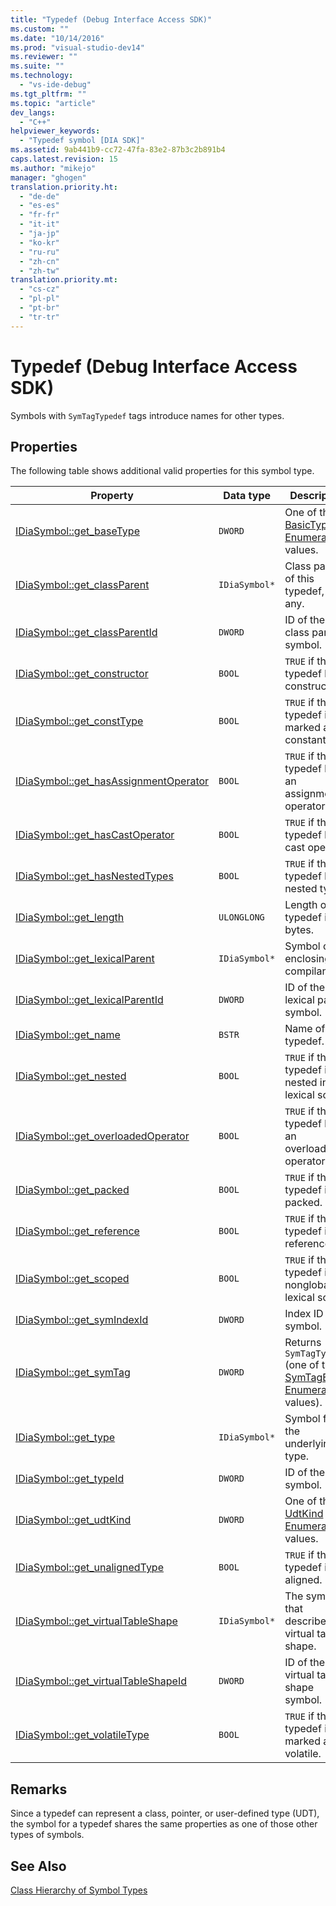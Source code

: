 ```yaml
---
title: "Typedef (Debug Interface Access SDK)"
ms.custom: ""
ms.date: "10/14/2016"
ms.prod: "visual-studio-dev14"
ms.reviewer: ""
ms.suite: ""
ms.technology: 
  - "vs-ide-debug"
ms.tgt_pltfrm: ""
ms.topic: "article"
dev_langs: 
  - "C++"
helpviewer_keywords: 
  - "Typedef symbol [DIA SDK]"
ms.assetid: 9ab441b9-cc72-47fa-83e2-87b3c2b891b4
caps.latest.revision: 15
ms.author: "mikejo"
manager: "ghogen"
translation.priority.ht: 
  - "de-de"
  - "es-es"
  - "fr-fr"
  - "it-it"
  - "ja-jp"
  - "ko-kr"
  - "ru-ru"
  - "zh-cn"
  - "zh-tw"
translation.priority.mt: 
  - "cs-cz"
  - "pl-pl"
  - "pt-br"
  - "tr-tr"
---
```

# Typedef (Debug Interface Access SDK)
Symbols with `SymTagTypedef` tags introduce names for other types.  
  
## Properties  
 The following table shows additional valid properties for this symbol type.  
  
|Property|Data type|Description|  
|--------------|---------------|-----------------|  
|[IDiaSymbol::get_baseType](../debugger/idiasymbol--get_basetype.md)|`DWORD`|One of the [BasicType Enumeration](../debugger/basictype.md) values.|  
|[IDiaSymbol::get_classParent](../debugger/idiasymbol--get_classparent.md)|`IDiaSymbol*`|Class parent of this typedef, if any.|  
|[IDiaSymbol::get_classParentId](../debugger/idiasymbol--get_classparentid.md)|`DWORD`|ID of the class parent symbol.|  
|[IDiaSymbol::get_constructor](../debugger/idiasymbol--get_constructor.md)|`BOOL`|`TRUE` if this typedef has a constructor.|  
|[IDiaSymbol::get_constType](../debugger/idiasymbol--get_consttype.md)|`BOOL`|`TRUE` if this typedef is marked as constant.|  
|[IDiaSymbol::get_hasAssignmentOperator](../debugger/idiasymbol--get_hasassignmentoperator.md)|`BOOL`|`TRUE` if this typedef has an assignment operator.|  
|[IDiaSymbol::get_hasCastOperator](../debugger/idiasymbol--get_hascastoperator.md)|`BOOL`|`TRUE` if this typedef has a cast operator.|  
|[IDiaSymbol::get_hasNestedTypes](../debugger/idiasymbol--get_hasnestedtypes.md)|`BOOL`|`TRUE` if this typedef has nested types.|  
|[IDiaSymbol::get_length](../debugger/idiasymbol--get_length.md)|`ULONGLONG`|Length of this typedef in bytes.|  
|[IDiaSymbol::get_lexicalParent](../debugger/idiasymbol--get_lexicalparent.md)|`IDiaSymbol*`|Symbol of the enclosing compiland.|  
|[IDiaSymbol::get_lexicalParentId](../debugger/idiasymbol--get_lexicalparentid.md)|`DWORD`|ID of the lexical parent symbol.|  
|[IDiaSymbol::get_name](../debugger/idiasymbol--get_name.md)|`BSTR`|Name of the typedef.|  
|[IDiaSymbol::get_nested](../debugger/idiasymbol--get_nested.md)|`BOOL`|`TRUE` if this typedef is nested in a lexical scope.|  
|[IDiaSymbol::get_overloadedOperator](../debugger/idiasymbol--get_overloadedoperator.md)|`BOOL`|`TRUE` if this typedef has an overloaded operator.|  
|[IDiaSymbol::get_packed](../debugger/idiasymbol--get_packed.md)|`BOOL`|`TRUE` if this typedef is packed.|  
|[IDiaSymbol::get_reference](../debugger/idiasymbol--get_reference.md)|`BOOL`|`TRUE` if this typedef is a reference.|  
|[IDiaSymbol::get_scoped](../debugger/idiasymbol--get_scoped.md)|`BOOL`|`TRUE` if this typedef is in a nonglobal lexical scope.|  
|[IDiaSymbol::get_symIndexId](../debugger/idiasymbol--get_symindexid.md)|`DWORD`|Index ID of symbol.|  
|[IDiaSymbol::get_symTag](../debugger/idiasymbol--get_symtag.md)|`DWORD`|Returns `SymTagTypedef` (one of the [SymTagEnum Enumeration](../debugger/symtagenum.md) values).|  
|[IDiaSymbol::get_type](../debugger/idiasymbol--get_type.md)|`IDiaSymbol*`|Symbol for the underlying type.|  
|[IDiaSymbol::get_typeId](../debugger/idiasymbol--get_typeid.md)|`DWORD`|ID of the type symbol.|  
|[IDiaSymbol::get_udtKind](../debugger/idiasymbol--get_udtkind.md)|`DWORD`|One of the [UdtKind Enumeration](../debugger/udtkind.md) values.|  
|[IDiaSymbol::get_unalignedType](../debugger/idiasymbol--get_unalignedtype.md)|`BOOL`|`TRUE` if this typedef is not aligned.|  
|[IDiaSymbol::get_virtualTableShape](../debugger/idiasymbol--get_virtualtableshape.md)|`IDiaSymbol*`|The symbol that describes the virtual table shape.|  
|[IDiaSymbol::get_virtualTableShapeId](../debugger/idiasymbol--get_virtualtableshapeid.md)|`DWORD`|ID of the virtual table shape symbol.|  
|[IDiaSymbol::get_volatileType](../debugger/idiasymbol--get_volatiletype.md)|`BOOL`|`TRUE` if this typedef is marked as volatile.|  
  
## Remarks  
 Since a typedef can represent a class, pointer, or user-defined type (UDT), the symbol for a typedef shares the same properties as one of those other types of symbols.  
  
## See Also  
 [Class Hierarchy of Symbol Types](../debugger/class-hierarchy-of-symbol-types.md)